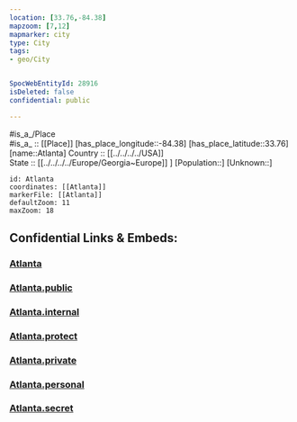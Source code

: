 ```yaml
---
location: [33.76,-84.38] 
mapzoom: [7,12] 
mapmarker: city 
type: City
tags:
- geo/City


SpocWebEntityId: 28916
isDeleted: false
confidential: public

---
```

#is_a_/Place  
#is_a_ :: [[Place]] 
[has_place_longitude::-84.38] 
[has_place_latitude::33.76] 
[name::Atlanta] 
Country :: [[../../../../USA]]  
State :: [[../../../../Europe/Georgia~Europe]] ] 
[Population::] 
[Unknown::] 


```leaflet
id: Atlanta
coordinates: [[Atlanta]] 
markerFile: [[Atlanta]] 
defaultZoom: 11 
maxZoom: 18
```


## Confidential Links & Embeds: 

### [Atlanta](/_Standards/Earth/Continent/America~North/USA/USA~Eastern/Georgia,USA/counties~Georgia/Fulton,County/cities~Fulton/Atlanta.md) 

### [Atlanta.public](/_public/Earth/Continent/America~North/USA/USA~Eastern/Georgia,USA/counties~Georgia/Fulton,County/cities~Fulton/Atlanta.public.md) 

### [Atlanta.internal](/_internal/Earth/Continent/America~North/USA/USA~Eastern/Georgia,USA/counties~Georgia/Fulton,County/cities~Fulton/Atlanta.internal.md) 

### [Atlanta.protect](/_protect/Earth/Continent/America~North/USA/USA~Eastern/Georgia,USA/counties~Georgia/Fulton,County/cities~Fulton/Atlanta.protect.md) 

### [Atlanta.private](/_private/Earth/Continent/America~North/USA/USA~Eastern/Georgia,USA/counties~Georgia/Fulton,County/cities~Fulton/Atlanta.private.md) 

### [Atlanta.personal](/_personal/Earth/Continent/America~North/USA/USA~Eastern/Georgia,USA/counties~Georgia/Fulton,County/cities~Fulton/Atlanta.personal.md) 

### [Atlanta.secret](/_secret/Earth/Continent/America~North/USA/USA~Eastern/Georgia,USA/counties~Georgia/Fulton,County/cities~Fulton/Atlanta.secret.md)

